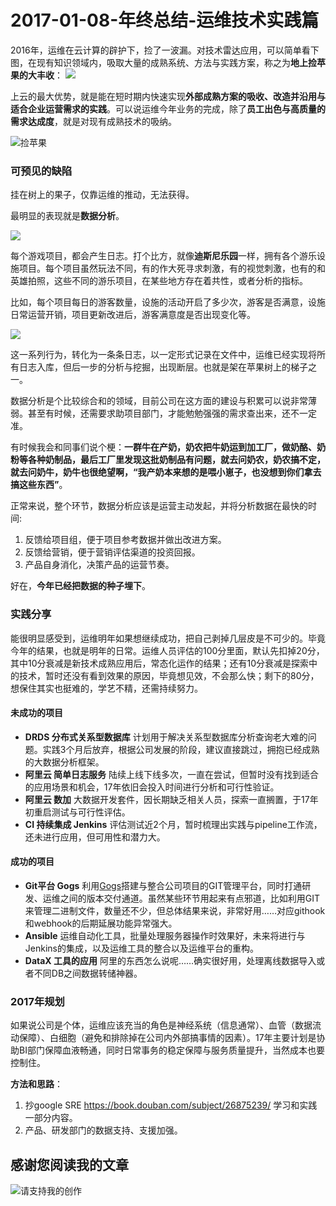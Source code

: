 # 2017-01-08-年终总结-运维技术实践篇

2016年，运维在云计算的辟护下，捡了一波漏。对技术雷达应用，可以简单看下图，在现有知识领域内，吸取大量的成熟系统、方法与实践方案，称之为**地上捡苹果的大丰收**：
![](https://sggggy.github.io/images/46D388F8-1E56-4D99-B4CD-13BD40F0AFC6.png)

上云的最大优势，就是能在短时期内快速实现**外部成熟方案的吸收、改造并沿用与适合企业运营需求的实践**。可以说运维今年业务的完成，除了**员工出色与高质量的需求达成度**，就是对现有成熟技术的吸纳。

![捡苹果](https://sggggy.github.io/images/42833966-vector-apple-tree-with-one-big-apple-and-basket-of-apples-with-pile-of-apples.jpg)


### 可预见的缺陷

挂在树上的果子，仅靠运维的推动，无法获得。

最明显的表现就是**数据分析**。

![](https://sggggy.github.io/images/assets/30931740-vector-apple-tree-ladder-and-basket-of-apples-Stock-Photo.jpg)

每个游戏项目，都会产生日志。打个比方，就像**迪斯尼乐园**一样，拥有各个游乐设施项目。每个项目虽然玩法不同，有的作大死寻求刺激，有的视觉刺激，也有的和英雄拍照，这些不同的游乐项目，在某些地方存在着共性，或者分析的指标。

比如，每个项目每日的游客数量，设施的活动开启了多少次，游客是否满意，设施日常运营开销，项目更新改进后，游客满意度是否出现变化等。

![](https://sggggy.github.io/images/assets/1355282300-3370378334.jpg)

这一系列行为，转化为一条条日志，以一定形式记录在文件中，运维已经实现将所有日志入库，但后一步的分析与挖掘，出现断层。也就是架在苹果树上的梯子之一。

数据分析是个比较综合和的领域，目前公司在这方面的建设与积累可以说非常薄弱。甚至有时候，还需要求助项目部门，才能勉勉强强的需求查出来，还不一定准。

有时候我会和同事们说个梗：**一群牛在产奶，奶农把牛奶运到加工厂，做奶酪、奶粉等各种奶制品，最后工厂里发现这批奶制品有问题，就去问奶农，奶农搞不定，就去问奶牛，奶牛也很绝望啊，“我产奶本来想的是喂小崽子，也没想到你们拿去搞这些东西”**。

正常来说，整个环节，数据分析应该是运营主动发起，并将分析数据在最快的时间:

1. 反馈给项目组，便于项目参考数据并做出改进方案。
1. 反馈给营销，便于营销评估渠道的投资回报。
1. 产品自身消化，决策产品的运营节奏。

好在，**今年已经把数据的种子埋下**。

### 实践分享

能很明显感受到，运维明年如果想继续成功，把自己剥掉几层皮是不可少的。毕竟今年的结果，也就是明年的日常。运维人员评估的100分里面，默认先扣掉20分，其中10分衰减是新技术成熟应用后，常态化运作的结果；还有10分衰减是探索中的技术，暂时还没有看到效果的原因，毕竟想见效，不会那么快；剩下的80分，想保住其实也挺难的，学艺不精，还需持续努力。

#### 未成功的项目

* **DRDS 分布式关系型数据库** 计划用于解决关系型数据库分析查询老大难的问题。实践3个月后放弃，根据公司发展的阶段，建议直接跳过，拥抱已经成熟的大数据分析框架。
* **阿里云 简单日志服务** 陆续上线下线多次，一直在尝试，但暂时没有找到适合的应用场景和机会，17年依旧会投入时间进行分析和可行性验证。
* **阿里云 数加** 大数据开发套件，因长期缺乏相关人员，探索一直搁置，于17年初重启测试与可行性评估。
* **CI 持续集成 Jenkins** 评估测试近2个月，暂时梳理出实践与pipeline工作流，还未进行应用，但可用性和潜力大。

#### 成功的项目

* **Git平台 Gogs** 利用[Gogs](https://gogs.io)搭建与整合公司项目的GIT管理平台，同时打通研发、运维之间的版本交付通道。虽然某些环节用起来有点邪道，比如利用GIT来管理二进制文件，数量还不少，但总体结果来说，非常好用……对应githook和webhook的后期延展功能异常强大。
* **Ansible** 运维自动化工具，批量处理服务器操作时效果好，未来将进行与Jenkins的集成，以及运维工具的整合以及运维平台的重构。
* **DataX 工具的应用** 阿里的东西怎么说呢……确实很好用，处理离线数据导入或者不同DB之间数据转储神器。

### 2017年规划

如果说公司是个体，运维应该充当的角色是神经系统（信息通常）、血管（数据流动保障）、白细胞（避免和排除掉在公司内外部搞事情的因素）。17年主要计划是协助BI部门保障血液畅通，同时日常事务的稳定保障与服务质量提升，当然成本也要控制住。

**方法和思路**：

1. 抄google SRE https://book.douban.com/subject/26875239/ 学习和实践一部分内容。
1. 产品、研发部门的数据支持、支援加强。


## 感谢您阅读我的文章

![请支持我的创作](https://sggggy.github.io/images/rewards_code.jpg)